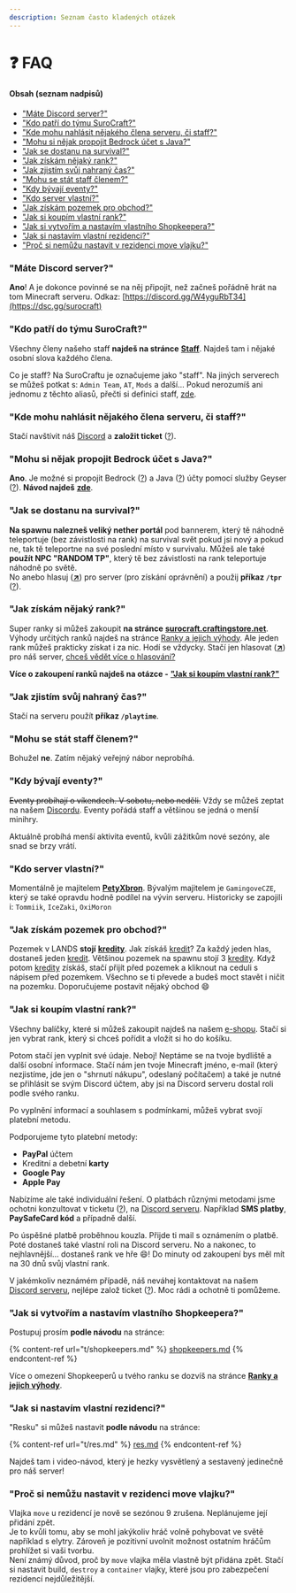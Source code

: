 ```yaml
---
description: Seznam často kladených otázek
---
```


# ❓ FAQ

#### Obsah (seznam nadpisů)

* ["Máte Discord server?"](faq.md#mate-discord-server)
* ["Kdo patří do týmu SuroCraft?"](faq.md#kdo-patri-do-tymu-surocraft)
* ["Kde mohu nahlásit nějakého člena serveru, či staff?"](faq.md#kde-mohu-nahlasit-nejakeho-clena-serveru-ci-staff)
* ["Mohu si nějak propojit Bedrock účet s Java?"](faq.md#mohu-si-nejak-propojit-bedrock-ucet-s-java)
* ["Jak se dostanu na survival?"](faq.md#jak-se-dostanu-na-survival)
* ["Jak získám nějaký rank?"](faq.md#jak-ziskam-nejaky-rank)
* ["Jak zjistím svůj nahraný čas?"](faq.md#jak-zjistim-svuj-nahrany-cas)
* ["Mohu se stát staff členem?"](faq.md#mohu-se-stat-staff-clenem)
* ["Kdy bývají eventy?"](faq.md#kdy-byvaji-eventy)
* ["Kdo server vlastní?"](faq.md#kdo-server-vlastni)
* ["Jak získám pozemek pro obchod?"](faq.md#jak-ziskam-pozemek-pro-obchod)
* ["Jak si koupím vlastní rank?"](faq.md#jak-si-koupim-vlastni-rank)
* ["Jak si vytvořím a nastavím vlastního Shopkeepera?"](faq.md#jak-si-vytvorim-a-nastavim-vlastniho-shopkeepera)
* ["Jak si nastavím vlastní rezidenci?"](faq.md#jak-si-nastavim-vlastni-rezidenci)
* ["Proč si nemůžu nastavit v rezidenci move vlajku?"](faq.md#proc-si-nemuzu-nastavit-v-rezidenci-move-vlajku)

### "Máte Discord server?"

**Ano**! A je dokonce povinné se na něj připojit, než začneš pořádně hrát na tom Minecraft serveru. Odkaz: [https://discord.gg/W4yguRbT34](https://dsc.gg/surocraft)

### "Kdo patří do týmu SuroCraft?"

Všechny členy našeho staff **najdeš na stránce** [**Staff**](server/staff.md#clenove-staff). Najdeš tam i nějaké osobní slova každého člena.

Co je staff? Na SuroCraftu je označujeme jako "staff". Na jiných serverech se můžeš potkat s: `Admin Team`, `AT`, `Mods` a další... Pokud nerozumíš ani jednomu z těchto aliasů, přečti si definici staff, [zde](server/staff.md#k-cemu-existuje-staff-serveru).

### "Kde mohu nahlásit nějakého člena serveru, či staff?"

Stačí navštívit náš [Discord](server/info.md#discord-server) a **založit ticket** ([?](t/uzitecne.md#ticket)).

### "Mohu si nějak propojit Bedrock účet s Java?"

**Ano**. Je možné si propojit Bedrock ([?](server/slovnik.md#edition)) a Java ([?](server/slovnik.md#edition)) účty pomocí služby Geyser ([?](server/slovnik.md#geyser)). **Návod najdeš** [**zde**](t/linkaccount.md).

### "Jak se dostanu na survival?"

**Na spawnu nalezneš veliký nether portál** pod bannerem, který tě náhodně teleportuje (bez závistlosti na rank) na survival svět pokud jsi nový a pokud ne, tak tě teleportne na své poslední místo v survivalu. Můžeš ale také **použít NPC "RANDOM TP"**, který tě bez závistlosti na rank teleportuje náhodně po světě.\
No anebo hlasuj ([**↗**](https://minecraftpocket-servers.com/server/113005/vote/)) pro server (pro získání oprávnění) a použij **příkaz `/tpr`** ([?](t/uzitecne.md#tp)).

### "Jak získám nějaký rank?"

Super ranky si můžeš zakoupit **na stránce** [**surocraft.craftingstore.net**](https://surocraft.craftingstore.net/category/275918). Výhody určitých ranků najdeš na stránce [Ranky a jejich výhody](ranks/r.md). Ale jeden rank můžeš prakticky získat i za nic. Hodí se vždycky. Stačí jen hlasovat ([**↗**](https://minecraftpocket-servers.com/server/113005/vote/)) pro náš server, [chceš vědět více o hlasování?](./#vote)

**Více o zakoupení ranků najdeš na otázce -** [**"Jak si koupím vlastní rank?"**](faq.md#jak-si-zaplatim-vlastni-rank)

### "Jak zjistím svůj nahraný čas?"

Stačí na serveru použít **příkaz `/playtime`**.

### "Mohu se stát staff členem?"

Bohužel **ne**. Zatím nějaký veřejný nábor neprobíhá.

### "Kdy bývají eventy?"

~~Eventy probíhají o víkendech. V sobotu, nebo neděli.~~ Vždy se můžeš zeptat na našem [Discordu](server/info.md#discord-server). Eventy pořádá staff a většinou se jedná o menší minihry.

Aktuálně probíhá menší aktivita eventů, kvůli zážitkům nové sezóny, ale snad se brzy vrátí.

### "Kdo server vlastní?"

Momentálně je majitelem [**PetyXbron**](server/staff.md#petyxbron). Bývalým majitelem je `GamingoveCZE`, který se také opravdu hodně podílel na vývin serveru. Historicky se zapojili i: `Tommiik`, `IceZaki`, `OxiMoron`

### "Jak získám pozemek pro obchod?"

Pozemek v LANDS **stojí** [**kredity**](server/slovnik.md#kredity). Jak získáš [kredit](server/slovnik.md#kredity)? Za každý jeden hlas, dostaneš jeden [kredit](server/slovnik.md#kredity). Většinou pozemek na spawnu stojí 3 [kredity](server/slovnik.md#kredity). Když potom [kredity](server/slovnik.md#kredity) získáš, stačí přijít před pozemek a kliknout na ceduli s nápisem před pozemkem. Všechno se ti převede a budeš moct stavět i ničit na pozemku. Doporučujeme postavit nějaký obchod :smile:

### "Jak si koupím vlastní rank?"

Všechny balíčky, které si můžeš zakoupit najdeš na našem [e-shopu](https://surocraft.craftingstore.net/category/275918). Stačí si jen vybrat rank, který si chceš pořídit a vložit si ho do košíku.

Potom stačí jen vyplnit své údaje. Neboj! Neptáme se na tvoje bydliště a další osobní informace. Stačí nám jen tvoje Minecraft jméno, e-mail (který nezjistíme, jde jen o "shrnutí nákupu", odeslaný počítačem) a také je nutné se přihlásit se svým Discord účtem, aby jsi na Discord serveru dostal roli podle svého ranku.

Po vyplnění informací a souhlasem s podmínkami, můžeš vybrat svojí platební metodu.

Podporujeme tyto platební metody:

* **PayPal** účtem
* Kreditní a debetní **karty**
* **Google Pay**
* **Apple Pay**

Nabízíme ale také individuální řešení. O platbách různými metodami jsme ochotni konzultovat v ticketu ([?](t/uzitecne.md#ticket)), na [Discord serveru](server/slovnik.md#discord-server). Například **SMS platby**, **PaySafeCard kód** a případně další.

Po úspěšné platbě proběhnou kouzla. Přijde ti mail s oznámením o platbě. Poté dostaneš také vlastní roli na Discord serveru. No a nakonec, to nejhlavnější... dostaneš rank ve hře :smile:! Do minuty od zakoupení bys měl mít na 30 dnů svůj vlastní rank.

V jakémkoliv neznámém případě, náš neváhej kontaktovat na našem [Discord serveru](server/slovnik.md#discord-server), nejlépe založ ticket ([?](t/uzitecne.md#ticket)). Moc rádi a ochotně ti pomůžeme.

### "Jak si vytvořím a nastavím vlastního Shopkeepera?"

Postupuj prosím **podle návodu** na stránce:

{% content-ref url="t/shopkeepers.md" %}
[shopkeepers.md](t/shopkeepers.md)
{% endcontent-ref %}

Více o omezení Shopkeeperů u tvého ranku se dozvíš na stránce [**Ranky a jejich výhody**](ranks/r.md).

### "Jak si nastavím vlastní rezidenci?"

"Resku" si můžeš nastavit **podle návodu** na stránce:

{% content-ref url="t/res.md" %}
[res.md](t/res.md)
{% endcontent-ref %}

Najdeš tam i video-návod, který je hezky vysvětlený a sestavený jedinečně pro náš server!

### "Proč si nemůžu nastavit v rezidenci move vlajku?"

Vlajka `move` u rezidencí je nově se sezónou 9 zrušena. Neplánujeme její přidání zpět.\
Je to kvůli tomu, aby se mohl jakýkoliv hráč volně pohybovat ve světě například s elytry. Zároveň je pozitivní uvolnit možnost ostatním hráčům prohlížet si vaši tvorbu.\
Není známý důvod, proč by `move` vlajka měla vlastně být přidána zpět. Stačí si nastavit build, `destroy` a `container` vlajky, které jsou pro zabezpečení rezidencí nejdůležitější.
